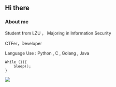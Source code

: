 ## Hi there

### About me

Student from LZU ， Majoring in Information Security

CTFer，Developer

Language Use : Python , C , Golang , Java

```
While (1){
    Sleep();
}
```


<a href="https://github.com/lyscf">
    <img align="center" src="https://github-readme-stats.vercel.app/api?username=lyscf&show_icons=true&include_all_commits=true" />
</a>
